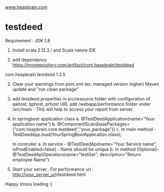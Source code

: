 www.heapbrain.com
# testdeed

Requirement : JDK 1.8

1. Install scala 2.12.3 / and Scala nature IDE 

1. add dependancy
https://mvnrepository.com/artifact/com.heapbrain/testdeed
<!-- https://mvnrepository.com/artifact/com.heapbrain/testdeed -->
<dependency>
    <groupId>com.heapbrain</groupId>
    <artifactId>testdeed</artifactId>
    <version>1.3.5</version>
</dependency>

2. Clear your warnings from pom.xml (ex. managed version higher)
   Maven update and "run clean package"

4. add testdeed.properties in src/resource folder with configuration of qahost, qphost, prhost URL
   add /webapp/performance folder under /src/main - This will help to access your report from server.

5. In springboot application class
	a. @TestDeedApplication(name="Your application name")
	b. @ComponentScan(basePackages= {"com.heapbrain.core.testdeed","your_package"})
	c. In main method - TestDeedApp.load(YourSpringBootApplication.class);
  
   In controller
	a. In service - @TestDeedApi(name="Your Service name", isProdEnabled=false) - Name should be unique
	b. In method (Optional)- @TestDeedApiOperation(name="testGet", description="Return employee Name")

6. Start your server..
For performance url : <http://your_server_url>/testdeed.html

Happy stress loading :)